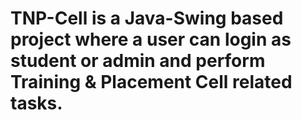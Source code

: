 # TNP-Cell is a Java-Swing based project where a user can login as student or admin and perform Training & Placement Cell related tasks.
